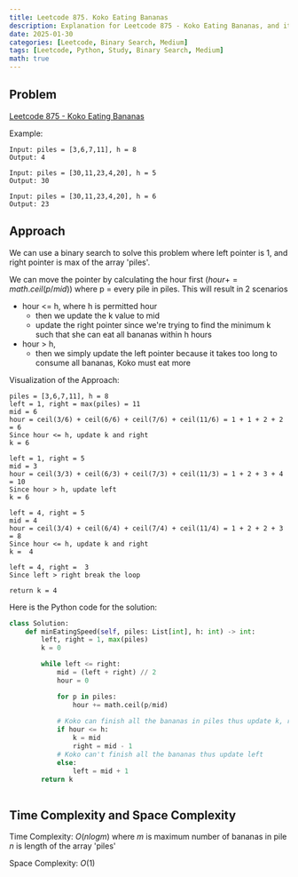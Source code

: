 ```yaml
---
title: Leetcode 875. Koko Eating Bananas
description: Explanation for Leetcode 875 - Koko Eating Bananas, and its solution in Python.
date: 2025-01-30
categories: [Leetcode, Binary Search, Medium]
tags: [Leetcode, Python, Study, Binary Search, Medium]
math: true
---
```


## Problem
[Leetcode 875 - Koko Eating Bananas](https://leetcode.com/problems/koko-eating-bananas/description/)

Example:
```
Input: piles = [3,6,7,11], h = 8
Output: 4

Input: piles = [30,11,23,4,20], h = 5
Output: 30

Input: piles = [30,11,23,4,20], h = 6
Output: 23
```

## Approach

We can use a binary search to solve this problem where left pointer is 1, and right pointer is max of the array 'piles'.

We can move the pointer by calculating the hour first ($hour += math.ceil(p/mid)$) where  p = every pile in piles. This will result in 2 scenarios
- hour <= h, where h is permitted hour
    - then we update the k value to mid
    - update the right pointer since we're trying to find the minimum k such that she can eat all bananas within h hours
- hour > h,
    - then we simply update the left pointer because it takes too long to consume all bananas, Koko must eat more

Visualization of the Approach:
```
piles = [3,6,7,11], h = 8
left = 1, right = max(piles) = 11
mid = 6
hour = ceil(3/6) + ceil(6/6) + ceil(7/6) + ceil(11/6) = 1 + 1 + 2 + 2 = 6
Since hour <= h, update k and right
k = 6

left = 1, right = 5
mid = 3
hour = ceil(3/3) + ceil(6/3) + ceil(7/3) + ceil(11/3) = 1 + 2 + 3 + 4 = 10
Since hour > h, update left
k = 6

left = 4, right = 5
mid = 4
hour = ceil(3/4) + ceil(6/4) + ceil(7/4) + ceil(11/4) = 1 + 2 + 2 + 3 = 8
Since hour <= h, update k and right
k =  4

left = 4, right =  3
Since left > right break the loop

return k = 4
```

Here is the Python code for the solution:
```python
class Solution:
    def minEatingSpeed(self, piles: List[int], h: int) -> int:
        left, right = 1, max(piles)
        k = 0

        while left <= right:
            mid = (left + right) // 2
            hour = 0

            for p in piles:
                hour += math.ceil(p/mid)
            
            # Koko can finish all the bananas in piles thus update k, right
            if hour <= h:
                k = mid
                right = mid - 1
            # Koko can't finish all the bananas thus update left
            else:
                left = mid + 1
        return k     
    
```
## Time Complexity and Space Complexity

Time Complexity: $O(n log m)$ where $m$ is maximum number of bananas in pile $n$ is length of the array 'piles'

Space Complexity: $O(1)$